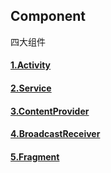 ## Component

四大组件

#### [1.Activity](./activity/activity.md)

#### [2.Service](./service/Service.md)

#### [3.ContentProvider](./provider/provider.md)

#### [4.BroadcastReceiver](./receiver/receiver.md)

#### [5.Fragment](./fragment/fragment.md)

